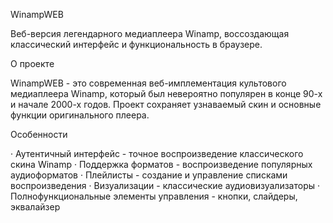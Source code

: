 WinampWEB

Веб-версия легендарного медиаплеера Winamp, воссоздающая классический интерфейс и функциональность в браузере.

 О проекте

WinampWEB - это современная веб-имплементация культового медиаплеера Winamp, который был невероятно популярен в конце 90-х и начале 2000-х годов. Проект сохраняет узнаваемый скин и основные функции оригинального плеера.

Особенности

· Аутентичный интерфейс - точное воспроизведение классического скина Winamp
· Поддержка форматов - воспроизведение популярных аудиоформатов
· Плейлисты - создание и управление списками воспроизведения
· Визуализации - классические аудиовизуализаторы
· Полнофункциональные элементы управления - кнопки, слайдеры, эквалайзер
